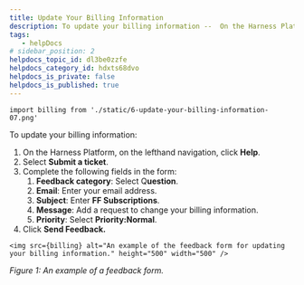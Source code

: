 ```yaml
---
title: Update Your Billing Information
description: To update your billing information --  On the Harness Platform, on the lefthand navigation, click Help. Select Submit a ticket. Complete the following fields in the form --  Feedback category  --  Select Q ue…
tags: 
   - helpDocs
# sidebar_position: 2
helpdocs_topic_id: dl3be0zzfe
helpdocs_category_id: hdxts68dvo
helpdocs_is_private: false
helpdocs_is_published: true
---
```

```mdx-code-block
import billing from './static/6-update-your-billing-information-07.png'
```
To update your billing information:

1. On the Harness Platform, on the lefthand navigation, click **Help**.
2. Select **Submit a ticket**.
3. Complete the following fields in the form:
	1. **Feedback category**: Select Q**uestion**.
	2. **Email**: Enter your email address.
	3. **Subject**: Enter **FF Subscriptions**.
	4. **Message**: Add a request to change your billing information.
	5. **Priority**: Select **Priority:Normal**.
4. Click **Send Feedback.**

```mdx-code-block
<img src={billing} alt="An example of the feedback form for updating your billing information." height="500" width="500" />
```

*Figure 1: An example of a feedback form.*